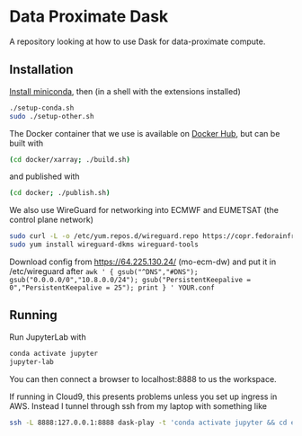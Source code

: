 # Data Proximate Dask

A repository looking at how to use Dask for data-proximate compute.

## Installation

[Install miniconda](https://docs.conda.io/en/latest/miniconda.html), then (in a shell with the extensions installed)

```bash
./setup-conda.sh
sudo ./setup-other.sh
```

The Docker container that we use is available on [Docker Hub](https://hub.docker.com/repository/docker/dmcg/xarray), but can be built with 

```bash
(cd docker/xarray; ./build.sh)
```

and published with

```bash
(cd docker; ./publish.sh)
```

We also use WireGuard for networking into ECMWF and EUMETSAT (the control plane network)

```bash
sudo curl -L -o /etc/yum.repos.d/wireguard.repo https://copr.fedorainfracloud.org/coprs/jdoss/wireguard/repo/epel-7/jdoss-wireguard-epel-7.repo
sudo yum install wireguard-dkms wireguard-tools
```

Download config from https://64.225.130.24/ (mo-ecm-dw) and put it in /etc/wireguard
after `awk ' { gsub("^DNS","#DNS"); gsub("0.0.0.0/0","10.8.0.0/24"); gsub("PersistentKeepalive = 0","PersistentKeepalive = 25"); print } ' YOUR.conf`


## Running

Run JupyterLab with 

```bash
conda activate jupyter
jupyter-lab
```

You can then connect a browser to localhost:8888 to us the workspace.

If running in Cloud9, this presents problems unless you set up ingress in AWS.
Instead I tunnel through ssh from my laptop with something like

```bash
ssh -L 8888:127.0.0.1:8888 dask-play -t 'conda activate jupyter && cd environment && jupyter-lab --no-browser'
```

